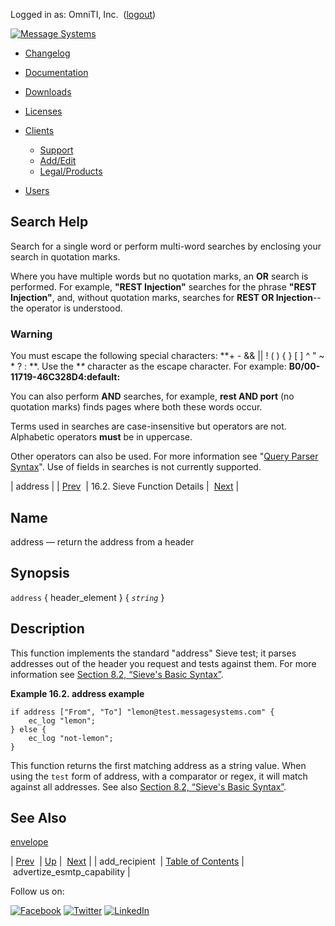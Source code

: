 Logged in as: OmniTI, Inc.  ([logout](https://support.messagesystems.com/logout.php))

[![Message Systems](https://support.messagesystems.com/images/ms-white205.png)](https://support.messagesystems.com/start.php) 

*   [Changelog](https://support.messagesystems.com/start.php?show=changelog)
*   [Documentation](https://support.messagesystems.com/docs/)
*   [Downloads](https://support.messagesystems.com/start.php)

*   [Licenses](https://support.messagesystems.com/license_summary.php)
*   <a href="">Clients</a>
    *   [Support](https://support.messagesystems.com/cs.php)
    *   [Add/Edit](https://support.messagesystems.com/edit_client.php)
    *   [Legal/Products](https://support.messagesystems.com/edit_products.php)
*   [Users](https://support.messagesystems.com/edit_customer.php)

## Search Help

Search for a single word or perform multi-word searches by enclosing your search in quotation marks.

Where you have multiple words but no quotation marks, an **OR** search is performed. For example, **"REST Injection"** searches for the phrase **"REST Injection"**, and, without quotation marks, searches for **REST OR Injection**--the operator is understood.

### Warning

You must escape the following special characters: **+ - && || ! ( ) { } [ ] ^ " ~ * ? : \**. Use the **\** character as the escape character. For example: **B0/00-11719-46C328D4\:default\:**

You can also perform **AND** searches, for example, **rest AND port** (no quotation marks) finds pages where both these words occur.

Terms used in searches are case-insensitive but operators are not. Alphabetic operators **must** be in uppercase.

Other operators can also be used. For more information see "[Query Parser Syntax](https://lucene.apache.org/core/old_versioned_docs/versions/3_0_0/queryparsersyntax.html)". Use of fields in searches is not currently supported.

| address |
| [Prev](sieve.ref.add_recipient.php)  | 16.2. Sieve Function Details |  [Next](sieve.ref.advertize_esmtp_capability.php) |

<a name="sieve.ref.address"></a>
## Name

address — return the address from a header

## Synopsis

`address` { header_element } { *`string`* }

<a name="idp28527664"></a>
## Description

This function implements the standard "address" Sieve test; it parses addresses out of the header you request and tests against them. For more information see [Section 8.2, “Sieve's Basic Syntax”](sieve.syntax.basic.php "8.2. Sieve's Basic Syntax").

<a name="example.address"></a>

**Example 16.2. address example**

```
if address ["From", "To"] "lemon@test.messagesystems.com" {
    ec_log "lemon";
} else {
    ec_log "not-lemon";
}
```

This function returns the first matching address as a string value. When using the `test` form of address, with a comparator or regex, it will match against all addresses. See also [Section 8.2, “Sieve's Basic Syntax”](sieve.syntax.basic.php "8.2. Sieve's Basic Syntax").

<a name="idp28534272"></a>
## See Also

[envelope](sieve.ref.envelope.php "envelope")

| [Prev](sieve.ref.add_recipient.php)  | [Up](sieve.ref.files.php) |  [Next](sieve.ref.advertize_esmtp_capability.php) |
| add_recipient  | [Table of Contents](index.php) |  advertize_esmtp_capability |

Follow us on:

[![Facebook](https://support.messagesystems.com/images/icon-facebook.png)](http://www.facebook.com/messagesystems) [![Twitter](https://support.messagesystems.com/images/icon-twitter.png)](http://twitter.com/#!/MessageSystems) [![LinkedIn](https://support.messagesystems.com/images/icon-linkedin.png)](http://www.linkedin.com/company/message-systems)